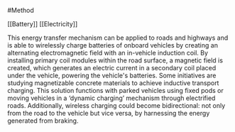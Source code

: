 #Method 

[[Battery]]
[[Electricity]]

This energy transfer mechanism can be applied to roads and highways and is able to wirelessly charge batteries of onboard vehicles by creating an alternating electromagnetic field with an in-vehicle induction coil. By installing primary coil modules within the road surface, a magnetic field is created, which generates an electric current in a secondary coil placed under the vehicle, powering the vehicle's batteries. Some initiatives are studying magnetizable concrete materials to achieve inductive transport charging. This solution functions with parked vehicles using fixed pods or moving vehicles in a ‘dynamic charging’ mechanism through electrified roads. Additionally, wireless charging could become bidirectional: not only from the road to the vehicle but vice versa, by harnessing the energy generated from braking.